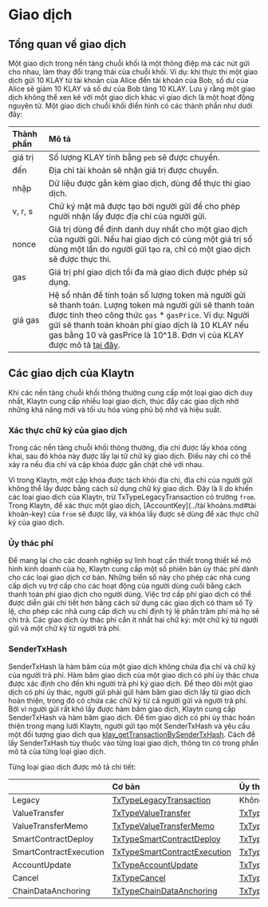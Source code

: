 # Giao dịch <a id="transactions"></a>

## Tổng quan về giao dịch <a id="transactions-overview"></a>

Một giao dịch trong nền tảng chuỗi khối là một thông điệp mà các nút gửi cho nhau, làm thay đổi trạng thái của chuỗi khối. Ví dụ: khi thực thi một giao dịch gửi 10 KLAY từ tài khoản của Alice đến tài khoản của Bob, số dư của Alice sẽ giảm 10 KLAY và số dư của Bob tăng 10 KLAY. Lưu ý rằng một giao dịch không thể xen kẽ với một giao dịch khác vì giao dịch là một hoạt động nguyên tử. Một giao dịch chuỗi khối điển hình có các thành phần như dưới đây:

| Thành phần | Mô tả                                                                                                                                                                                                                                                                                                                                                      |
|:---------- |:---------------------------------------------------------------------------------------------------------------------------------------------------------------------------------------------------------------------------------------------------------------------------------------------------------------------------------------------------------- |
| giá trị    | Số lượng KLAY tính bằng `peb` sẽ được chuyển.                                                                                                                                                                                                                                                                                                              |
| đến        | Địa chỉ tài khoản sẽ nhận giá trị được chuyển.                                                                                                                                                                                                                                                                                                             |
| nhập       | Dữ liệu được gắn kèm giao dịch, dùng để thực thi giao dịch.                                                                                                                                                                                                                                                                                                |
| v, r, s    | Chữ ký mật mã được tạo bởi người gửi để cho phép người nhận lấy được địa chỉ của người gửi.                                                                                                                                                                                                                                                                |
| nonce      | Giá trị dùng để định danh duy nhất cho một giao dịch của người gửi. Nếu hai giao dịch có cùng một giá trị số dùng một lần do người gửi tạo ra, chỉ có một giao dịch sẽ được thực thi.                                                                                                                                                                      |
| gas        | Giá trị phí giao dịch tối đa mà giao dịch được phép sử dụng.                                                                                                                                                                                                                                                                                               |
| giá gas    | Hệ số nhân để tính toán số lượng token mà người gửi sẽ thanh toán. Lượng token mà người gửi sẽ thanh toán được tính theo công thức `gas` \* `gasPrice`. Ví dụ: Người gửi sẽ thanh toán khoản phí giao dịch là 10 KLAY nếu gas bằng 10 và gasPrice là 10^18. Đơn vị của KLAY được mô tả [tại đây](../../design/klaytn-native-coin-klay.md#units-of-klay). |

## Các giao dịch của Klaytn <a id="klaytn-transactions"></a>

Khi các nền tảng chuỗi khối thông thường cung cấp một loại giao dịch duy nhất, Klaytn cung cấp nhiều loại giao dịch, thúc đẩy các giao dịch nhờ những khả năng mới và tối ưu hóa vùng phủ bộ nhớ và hiệu suất.

### Xác thực chữ ký của giao dịch <a id="signature-validation-of-transactions"></a>

Trong các nền tảng chuỗi khối thông thường, địa chỉ được lấy khóa công khai, sau đó khóa này được lấy lại từ chữ ký giao dịch. Điều này chỉ có thể xảy ra nếu địa chỉ và cặp khóa được gắn chặt chẽ với nhau.

Vì trong Klaytn, một cặp khóa được tách khỏi địa chỉ, địa chỉ của người gửi không thể lấy được bằng cách sử dụng chữ ký giao dịch. Đây là lí do khiến các loại giao dịch của Klaytn, trừ TxTypeLegacyTransaction có trường `from`. Trong Klaytn, để xác thực một giao dịch, [AccountKey](../tài khoảns.md#tài khoản-key) của `from` sẽ được lấy, và khóa lấy được sẽ dùng để xác thực chữ ký của giao dịch.

### Ủy thác phí <a id="fee-delegation"></a>

Để mang lại cho các doanh nghiệp sự linh hoạt cần thiết trong thiết kế mô hình kinh doanh của họ, Klaytn cung cấp một số phiên bản ủy thác phí dành cho các loại giao dịch cơ bản. Những biến số này cho phép các nhà cung cấp dịch vụ trợ cấp cho các hoạt động của người dùng cuối bằng cách thanh toán phí giao dịch cho người dùng. Việc trợ cấp phí giao dịch có thể được diễn giải chi tiết hơn bằng cách sử dụng các giao dịch có tham số Tỷ lệ, cho phép các nhà cung cấp dịch vụ chỉ định tỷ lệ phần trăm phí mà họ sẽ chi trả. Các giao dịch ủy thác phí cần ít nhất hai chữ ký: một chữ ký từ người gửi và một chữ ký từ người trả phí.

### SenderTxHash <a id="sendertxhash"></a>

SenderTxHash là hàm băm của một giao dịch không chứa địa chỉ và chữ ký của người trả phí. Hàm băm giao dịch của một giao dịch có phí ủy thác chưa được xác định cho đến khi người trả phí ký giao dịch. Để theo dõi một giao dịch có phí ủy thác, người gửi phải gửi hàm băm giao dịch lấy từ giao dịch hoàn thiện, trong đó có chứa các chữ ký từ cả người gửi và người trả phí. Bởi vì người gửi rất khó lấy được hàm băm giao dịch, Klaytn cung cấp SenderTxHash và hàm băm giao dịch. Để tìm giao dịch có phí ủy thác hoàn thiện trong mạng lưới Klaytn, người gửi tạo một SenderTxHash và yêu cầu một đối tượng giao dịch qua [klay_getTransactionBySenderTxHash](../../../bapp/json-rpc/api-references/klay/transaction.md#klay_gettransactionbysendertxhash). Cách để lấy SenderTxHash tùy thuộc vào từng loại giao dịch, thông tin có trong phần mô tả của từng loại giao dịch.

Từng loại giao dịch được mô tả chi tiết:

|                        | Cơ bản                                                                | Ủy thác phí                                                                                            | Ủy thác phí một phần                                                                                                             |
|:---------------------- |:--------------------------------------------------------------------- |:------------------------------------------------------------------------------------------------------ |:-------------------------------------------------------------------------------------------------------------------------------- |
| Legacy                 | [TxTypeLegacyTransaction](basic.md#txtypelegacytransaction)           | Không có                                                                                               | Không có                                                                                                                         |
| ValueTransfer          | [TxTypeValueTransfer](basic.md#txtypevaluetransfer)                   | [TxTypeFeeDelegatedValueTransfer](fee-delegation.md#txtypefeedelegatedvaluetransfer)                   | [TxTypeFeeDelegatedValueTransferWithRatio](partial-fee-delegation.md#txtypefeedelegatedvaluetransferwithratio)                   |
| ValueTransferMemo      | [TxTypeValueTransferMemo](basic.md#txtypevaluetransfermemo)           | [TxTypeFeeDelegatedValueTransferMemo](fee-delegation.md#txtypefeedelegatedvaluetransfermemo)           | [TxTypeFeeDelegatedValueTransferMemoWithRatio](partial-fee-delegation.md#txtypefeedelegatedvaluetransfermemowithratio)           |
| SmartContractDeploy    | [TxTypeSmartContractDeploy](basic.md#txtypesmartcontractdeploy)       | [TxTypeFeeDelegatedSmartContractDeploy](fee-delegation.md#txtypefeedelegatedsmartcontractdeploy)       | [TxTypeFeeDelegatedSmartContractDeployWithRatio](partial-fee-delegation.md#txtypefeedelegatedsmartcontractdeploywithratio)       |
| SmartContractExecution | [TxTypeSmartContractExecution](basic.md#txtypesmartcontractexecution) | [TxTypeFeeDelegatedSmartContractExecution](fee-delegation.md#txtypefeedelegatedsmartcontractexecution) | [TxTypeFeeDelegatedSmartContractExecutionWithRatio](partial-fee-delegation.md#txtypefeedelegatedsmartcontractexecutionwithratio) |
| AccountUpdate          | [TxTypeAccountUpdate](basic.md#txtypeaccountupdate)                   | [TxTypeFeeDelegatedAccountUpdate](fee-delegation.md#txtypefeedelegatedaccountupdate)                   | [TxTypeFeeDelegatedAccountUpdateWithRatio](partial-fee-delegation.md#txtypefeedelegatedaccountupdatewithratio)                   |
| Cancel                 | [TxTypeCancel](basic.md#txtypecancel)                                 | [TxTypeFeeDelegatedCancel](fee-delegation.md#txtypefeedelegatedcancel)                                 | [TxTypeFeeDelegatedCancelWithRatio](partial-fee-delegation.md#txtypefeedelegatedcancelwithratio)                                 |
| ChainDataAnchoring     | [TxTypeChainDataAnchoring](basic.md#txtypechaindataanchoring)         | [TxTypeFeeDelegatedChainDataAnchoring](fee-delegation.md#txtypefeedelegatedchaindataanchoring)         | [TxTypeFeeDelegatedChainDataAnchoringWithRatio](partial-fee-delegation.md#txtypefeedelegatedchaindataanchoringwithratio)         |



